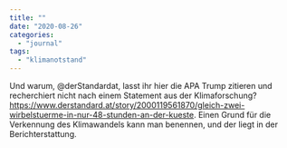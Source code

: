 ```yaml
---
title: ""
date: "2020-08-26"
categories: 
  - "journal"
tags: 
  - "klimanotstand"
---
```


Und warum, @derStandardat, lasst ihr hier die APA Trump zitieren und recherchiert nicht nach einem Statement aus der Klimaforschung? https://www.derstandard.at/story/2000119561870/gleich-zwei-wirbelstuerme-in-nur-48-stunden-an-der-kueste. Einen Grund für die Verkennung des Klimawandels kann man benennen, und der liegt in der Berichterstattung.
